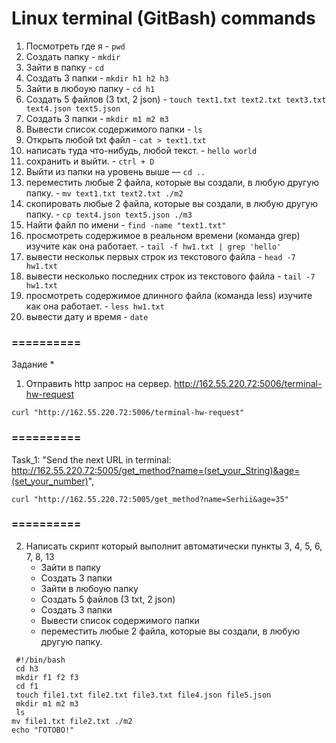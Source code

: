 # Linux terminal (GitBash) commands

1) Посмотреть где я - ```pwd```
2) Создать папку - ```mkdir```
3) Зайти в папку - ```cd```
4) Создать 3 папки - ```mkdir h1 h2 h3```
5) Зайти в любоую папку - ```cd h1```
6) Создать 5 файлов (3 txt, 2 json) - ```touch text1.txt text2.txt text3.txt text4.json text5.json```
7) Создать 3 папки - ```mkdir m1 m2 m3```
8) Вывести список содержимого папки - ```ls```
9) Открыть любой txt файл - ```cat > text1.txt```
10) написать туда что-нибудь, любой текст. - ```hello world```
11) сохранить и выйти. - ```ctrl + D```
12) Выйти из папки на уровень выше — ```cd ..```
13) переместить любые 2 файла, которые вы создали, в любую другую папку. - ```mv text1.txt text2.txt ./m2```
14) скопировать любые 2 файла, которые вы создали, в любую другую папку. - ```cp text4.json text5.json ./m3```
15) Найти файл по имени - ```find -name "text1.txt"```
16) просмотреть содержимое в реальном времени (команда grep) изучите как она работает. - ```tail -f hw1.txt | grep 'hello'```
17) вывести нескольк первых строк из текстового файла - ```head -7 hw1.txt```
18) вывести несколько последних строк из текстового файла - ```tail -7 hw1.txt```
19) просмотреть содержимое длинного файла (команда less) изучите как она работает. - ```less hw1.txt```
20) вывести дату и время - ```date```
### ==========
Задание *
1. Отправить http запрос на сервер.
http://162.55.220.72:5006/terminal-hw-request
```
curl "http://162.55.220.72:5006/terminal-hw-request"
```
### ==========
Task_1: "Send the next URL in terminal: http://162.55.220.72:5005/get_method?name=(set_your_String)&age=(set_your_number)",
```
curl "http://162.55.220.72:5005/get_method?name=Serhii&age=35"
```
### ==========
2. Написать скрипт который выполнит автоматически пункты 3, 4, 5, 6, 7, 8, 13
   - Зайти в папку
   - Создать 3 папки
   - Зайти в любоую папку
   - Создать 5 файлов (3 txt, 2 json)
   - Создать 3 папки
   - Вывести список содержимого папки
   - переместить любые 2 файла, которые вы создали, в любую другую папку.
```
 #!/bin/bash
 cd h3
 mkdir f1 f2 f3
 cd f1
 touch file1.txt file2.txt file3.txt file4.json file5.json
 mkdir m1 m2 m3
 ls
mv file1.txt file2.txt ./m2
echo "ГОТОВО!"
```
